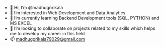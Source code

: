 - 👋 Hi, I’m @madhugorikala
- 👀 I’m interested in Web Development and Data Analytics
- 🌱 I’m currently learning Backend Development tools (SQL, PYTHON) and MS EXCEL
- 💞️ I’m looking to collaborate on projects related to my skills which helps me to develop my career in this field
- 📫 madhugorikala79029@gmail.com

<!---
madhugorikala/madhugorikala is a ✨ special ✨ repository because its `README.md` (this file) appears on your GitHub profile.
You can click the Preview link to take a look at your changes.
--->
